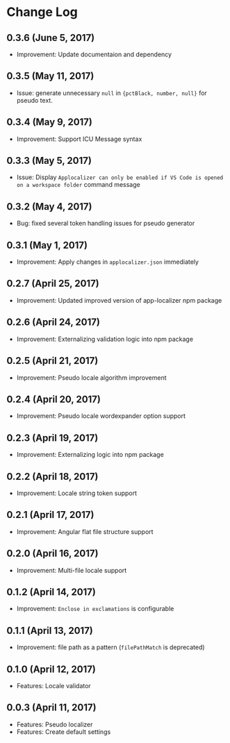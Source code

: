 # Change Log

## 0.3.6 (June 5, 2017)
- Improvement: Update documentaion and dependency

## 0.3.5 (May 11, 2017)
- Issue: generate unnecessary `null` in `{pctBlack, number, null}` for pseudo text.

## 0.3.4 (May 9, 2017)
- Improvement: Support ICU Message syntax

## 0.3.3 (May 5, 2017)
- Issue: Display `Applocalizer can only be enabled if VS Code is opened on a workspace folder` command message

## 0.3.2 (May 4, 2017)
- Bug: fixed several token handling issues for pseudo generator

## 0.3.1 (May 1, 2017)
- Improvement: Apply changes in `applocalizer.json` immediately

## 0.2.7 (April 25, 2017)
- Improvement: Updated improved version of app-localizer npm package

## 0.2.6 (April 24, 2017)
- Improvement: Externalizing validation logic into npm package

## 0.2.5 (April 21, 2017)
- Improvement: Pseudo locale algorithm improvement

## 0.2.4 (April 20, 2017)
- Improvement: Pseudo locale wordexpander option support

## 0.2.3 (April 19, 2017)
- Improvement: Externalizing logic into npm package

## 0.2.2 (April 18, 2017)
- Improvement: Locale string token support

## 0.2.1 (April 17, 2017)
- Improvement: Angular flat file structure support

## 0.2.0 (April 16, 2017)
- Improvement: Multi-file locale support

## 0.1.2 (April 14, 2017)
- Improvement: `Enclose in exclamations` is configurable

## 0.1.1 (April 13, 2017)
- Improvement: file path as a pattern (`filePathMatch` is deprecated)

## 0.1.0 (April 12, 2017)
- Features: Locale validator

## 0.0.3 (April 11, 2017)
- Features: Pseudo localizer
- Features: Create default settings
